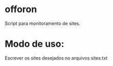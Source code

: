 # offoron
Script para monitoramento de sites.

# Modo de uso:
Escrever os sites desejados no arquivos sites.txt
